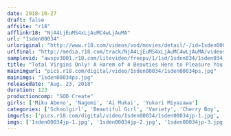 ```yaml
---
date: 2018-10-27
draft: false
affsite: "r18"
afflinkr18: "NjA4LjEuMS4xLjAuMC4wLjAuMA"
url: "1sden00034"
urloriginal: "http://www.r18.com/videos/vod/movies/detail/-/id=1sden00034"
urlfinal: "http://media.r18.com/track/NjA4LjEuMS4xLjAuMC4wLjAuMA/videos/vod/movies/detail/-/id=1sden00034"
samplevid: "awspv3001.r18.com/litevideo/freepv/1/1sd/1sden034/1sden034_dmb_w.mp4"
title: "Total Virgins Only! A Harem of 4 Beauties Here to Pleasure You in Your Own Home! Enjoy Filling Them with Your Cum!!"
mainimgurl: "pics.r18.com/digital/video/1sden00034/1sden00034ps.jpg"
mainimgs: "1sden00034ps.jpg"
releasedate: "Aug. 23, 2018"
duration: 123
productioncomp: "SOD Create"
girls: ['Miku Abeno', 'Nagomi', 'Ai Mukai', 'Yukari Miyazawa']
categories: ['Schoolgirl', 'Beautiful Girl', 'Variety', 'Cherry Boy', 'Documentary', 'Creampie', 'Hi-Def']
imgurls: ['pics.r18.com/digital/video/1sden00034/1sden00034jp-1.jpg', 'pics.r18.com/digital/video/1sden00034/1sden00034jp-2.jpg', 'pics.r18.com/digital/video/1sden00034/1sden00034jp-3.jpg', 'pics.r18.com/digital/video/1sden00034/1sden00034jp-4.jpg', 'pics.r18.com/digital/video/1sden00034/1sden00034jp-5.jpg', 'pics.r18.com/digital/video/1sden00034/1sden00034jp-6.jpg', 'pics.r18.com/digital/video/1sden00034/1sden00034jp-7.jpg', 'pics.r18.com/digital/video/1sden00034/1sden00034jp-8.jpg', 'pics.r18.com/digital/video/1sden00034/1sden00034jp-9.jpg', 'pics.r18.com/digital/video/1sden00034/1sden00034jp-10.jpg', 'pics.r18.com/digital/video/1sden00034/1sden00034jp-11.jpg', 'pics.r18.com/digital/video/1sden00034/1sden00034jp-12.jpg', 'pics.r18.com/digital/video/1sden00034/1sden00034jp-13.jpg', 'pics.r18.com/digital/video/1sden00034/1sden00034jp-14.jpg', 'pics.r18.com/digital/video/1sden00034/1sden00034jp-15.jpg', 'pics.r18.com/digital/video/1sden00034/1sden00034jp-16.jpg', 'pics.r18.com/digital/video/1sden00034/1sden00034jp-17.jpg', 'pics.r18.com/digital/video/1sden00034/1sden00034jp-18.jpg', 'pics.r18.com/digital/video/1sden00034/1sden00034jp-19.jpg', 'pics.r18.com/digital/video/1sden00034/1sden00034jp-20.jpg']
imgs: ['1sden00034jp-1.jpg', '1sden00034jp-2.jpg', '1sden00034jp-3.jpg', '1sden00034jp-4.jpg', '1sden00034jp-5.jpg', '1sden00034jp-6.jpg', '1sden00034jp-7.jpg', '1sden00034jp-8.jpg', '1sden00034jp-9.jpg', '1sden00034jp-10.jpg', '1sden00034jp-11.jpg', '1sden00034jp-12.jpg', '1sden00034jp-13.jpg', '1sden00034jp-14.jpg', '1sden00034jp-15.jpg', '1sden00034jp-16.jpg', '1sden00034jp-17.jpg', '1sden00034jp-18.jpg', '1sden00034jp-19.jpg', '1sden00034jp-20.jpg']
---
```

